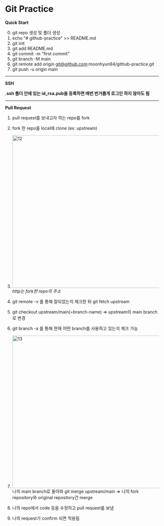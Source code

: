 # Git Practice

**Quick Start**

0. git repo 생성 및 폴더 생성
1. echo "# github-practice" >> README.md
2. git init
3. git add README.md
4. git commit -m "first commit"
5. git branch -M main
6. git remote add origin git@github.com:moonhyun94/github-practice.git
7. git push -u origin main

---

**SSH**

**.ssh 폴더 안에 있는 id_rsa.pub을 등록하면 매번 번거롭게 로그인 하지 않아도 됨**

---

**Pull Request**

1. pull request를 보내고자 하는 repo를 fork

2. fork 한 repo를 local에 clone (ex: upstream)

3. <img width="500" alt="12" src="https://user-images.githubusercontent.com/55631006/111112901-4beebd00-85a4-11eb-8467-208b5e62d637.PNG">  *http는 fork한 repo의 주소*

4. git remote -v 를 통해 잘되었는지 체크한 뒤 git fetch upstream

5. git checkout upstream/main(=branch-name) => upstream의 main branch로 변경

6. git branch -a 를 통해 현재 어떤 branch를 사용하고 있는지 체크 가능

7.  <img width="500" alt="13" src="https://user-images.githubusercontent.com/55631006/111114218-44c8ae80-85a6-11eb-9f22-653e15daa7fa.PNG"></img>    
나의 main branch로 돌아와 git merge upstream/main => 나의 fork repository와 original repository간 merge

9.  나의 repo에서 code 등을 수정하고 pull request를 보냄

10. 나의 request가 confirm 되면 적용됨

